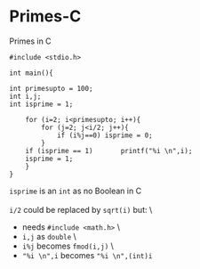 # Primes-C
Primes in C


	#include <stdio.h>

	int main(){

	int primesupto = 100;
	int i,j;
	int isprime = 1;

	    for (i=2; i<primesupto; i++){
	        for (j=2; j<i/2; j++){    
	            if (i%j==0) isprime = 0;
	        }
	    if (isprime == 1)       printf("%i \n",i);
	    isprime = 1;
	    }
	}


`isprime` is an `int` as no Boolean in C \
 \
`i/2` could be replaced by `sqrt(i)` but: \
* needs `#include <math.h>` \
* `i,j` as `double` \
* `i%j` becomes `fmod(i,j)` \
* `"%i \n",i` becomes `"%i \n",(int)i`
